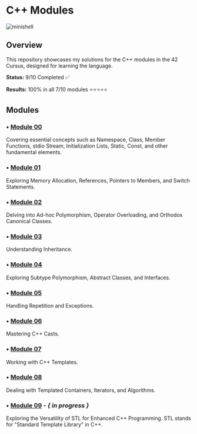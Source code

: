 # C++ Modules

![minishell](https://github.com/ayogun/42-project-badges/blob/main/badges/cppm.png?raw=true)

## Overview
This repository showcases my solutions for the C++ modules in the 42 Cursus, designed for learning the language.

**Status:** 9/10 Completed ✅

**Results:** 100% in all 7/10 modules ⭐️⭐️⭐️⭐️⭐️

## Modules

### • [Module 00](https://github.com/Steven-L-42/42-CPP_Modules/tree/main/Module-00)
Covering essential concepts such as Namespace, Class, Member Functions, stdio Stream, Initialization Lists, Static, Const, and other fundamental elements.

### • [Module 01](https://github.com/Steven-L-42/42-CPP_Modules/tree/main/Module-01)
Exploring Memory Allocation, References, Pointers to Members, and Switch Statements.

### • [Module 02](https://github.com/Steven-L-42/42-CPP_Modules/tree/main/Module-02)
Delving into Ad-hoc Polymorphism, Operator Overloading, and Orthodox Canonical Classes.

### • [Module 03](https://github.com/Steven-L-42/42-CPP_Modules/tree/main/Module-03)
Understanding Inheritance.

### • [Module 04](https://github.com/Steven-L-42/42-CPP_Modules/tree/main/Module-04)
Exploring Subtype Polymorphism, Abstract Classes, and Interfaces.

### • [Module 05](https://github.com/Steven-L-42/42-CPP_Modules/tree/main/Module-05)
Handling Repetition and Exceptions.

### • [Module 06](https://github.com/Steven-L-42/42-CPP_Modules/tree/main/Module-06)
Mastering C++ Casts.

### • [Module 07](https://github.com/Steven-L-42/42-CPP_Modules/tree/main/Module-07)
Working with C++ Templates.

### • [Module 08](https://github.com/Steven-L-42/42-CPP_Modules/tree/main/Module-08)
Dealing with Templated Containers, Iterators, and Algorithms.

### • [Module 09](https://github.com/Steven-L-42/42-CPP_Modules/tree/main/Module-09) - *{ in progress }*
Exploring the Versatility of STL for Enhanced C++ Programming. STL stands for "Standard Template Library" in C++.
